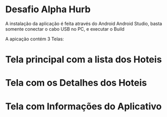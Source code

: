 # Desafio Alpha Hurb

A instalação da aplicação é feita através do Android Android Studio, basta somente conectar o cabo USB no PC, e executar o Build

A apicação contém 3 Telas:

# Tela principal com a lista dos Hoteis


# Tela com os Detalhes dos Hoteis


# Tela com Informações do Aplicativo
